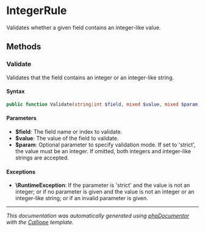 # IntegerRule

Validates whether a given field contains an integer-like value.

## Methods

### Validate

Validates that the field contains an integer or an integer-like string.

#### Syntax

```php
public function Validate(string|int $field, mixed $value, mixed $param): void
```

#### Parameters

- **$field**: The field name or index to validate.
- **$value**: The value of the field to validate.
- **$param**: Optional parameter to specify validation mode. If set to 'strict', the value must be an integer. If omitted, both integers and integer-like strings are accepted.

#### Exceptions

- **\RuntimeException**: If the parameter is 'strict' and the value is not an integer; or if no parameter is given and the value is not an integer or an integer-like string; or if an invalid parameter is given.

---

*This documentation was automatically generated using [phpDocumentor](http://www.phpdoc.org/) with the [Calliope](https://github.com/DaphneWebFramework/Calliope) template.*

